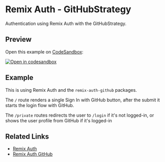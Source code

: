 # Remix Auth - GitHubStrategy

Authentication using Remix Auth with the GitHubStrategy.

## Preview

Open this example on [CodeSandbox](https://codesandbox.com):

[![Open in codesandbox](https://codesandbox.io/static/img/play-codesandbox.svg)](https://codesandbox.io/s/github/remix-run/remix/tree/main/examples/remix-auth-github)

## Example

This is using Remix Auth and the `remix-auth-github` packages.

The `/` route renders a single Sign In with GitHub button, after the submit it starts the login flow with GitHub.

The `/private` routes redirects the user to `/login` if it's not logged-in, or shows the user profile from GitHub if it's logged-in

## Related Links

- [Remix Auth](https://github.com/sergiodxa/remix-auth)
- [Remix Auth GitHub](https://github.com/sergiodxa/remix-auth-github)
